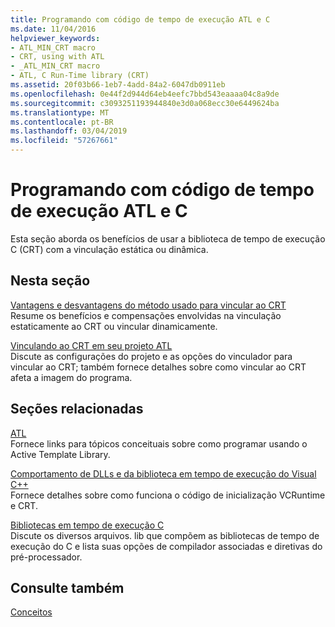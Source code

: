 ```yaml
---
title: Programando com código de tempo de execução ATL e C
ms.date: 11/04/2016
helpviewer_keywords:
- ATL_MIN_CRT macro
- CRT, using with ATL
- _ATL_MIN_CRT macro
- ATL, C Run-Time library (CRT)
ms.assetid: 20f03b66-1eb7-4add-84a2-6047db0911eb
ms.openlocfilehash: 0e44f2d944d64eb4eefc7bbd543eaaaa04c8a9de
ms.sourcegitcommit: c3093251193944840e3d0a068ecc30e6449624ba
ms.translationtype: MT
ms.contentlocale: pt-BR
ms.lasthandoff: 03/04/2019
ms.locfileid: "57267661"
---
```

# <a name="programming-with-atl-and-c-run-time-code"></a>Programando com código de tempo de execução ATL e C

Esta seção aborda os benefícios de usar a biblioteca de tempo de execução C (CRT) com a vinculação estática ou dinâmica.

## <a name="in-this-section"></a>Nesta seção

[Vantagens e desvantagens do método usado para vincular ao CRT](../atl/benefits-and-tradeoffs-of-the-method-used-to-link-to-the-crt.md)<br/>
Resume os benefícios e compensações envolvidas na vinculação estaticamente ao CRT ou vincular dinamicamente.

[Vinculando ao CRT em seu projeto ATL](../atl/linking-to-the-crt-in-your-atl-project.md)<br/>
Discute as configurações do projeto e as opções do vinculador para vincular ao CRT; também fornece detalhes sobre como vincular ao CRT afeta a imagem do programa.

## <a name="related-sections"></a>Seções relacionadas

[ATL](../atl/active-template-library-atl-concepts.md)<br/>
Fornece links para tópicos conceituais sobre como programar usando o Active Template Library.

[Comportamento de DLLs e da biblioteca em tempo de execução do Visual C++](../build/run-time-library-behavior.md)<br/>
Fornece detalhes sobre como funciona o código de inicialização VCRuntime e CRT.

[Bibliotecas em tempo de execução C](../c-runtime-library/crt-library-features.md)<br/>
Discute os diversos arquivos. lib que compõem as bibliotecas de tempo de execução do C e lista suas opções de compilador associadas e diretivas do pré-processador.

## <a name="see-also"></a>Consulte também

[Conceitos](../atl/active-template-library-atl-concepts.md)
